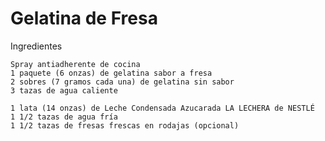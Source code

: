# Gelatina de Fresa

Ingredientes

    Spray antiadherente de cocina
    1 paquete (6 onzas) de gelatina sabor a fresa
    2 sobres (7 gramos cada una) de gelatina sin sabor
    3 tazas de agua caliente

    1 lata (14 onzas) de Leche Condensada Azucarada LA LECHERA de NESTLÉ
    1 1/2 tazas de agua fría
    1 1/2 tazas de fresas frescas en rodajas (opcional)
